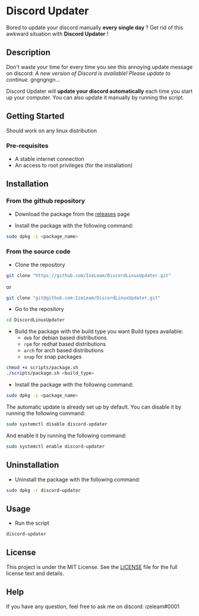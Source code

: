 # Discord Updater
Bored to update your discord manually **every single day** ? Get rid of this awkward situation with **Discord Updater** !

## Description
Don't waste your time for every time you see this annoying update message on discord: *A new version of Discord is available! Please update to continue.* gngngngn...

Discord Updater will **update your discord automatically** each time you start up your computer. You can also update it manually by running the script.

## Getting Started
Should work on any linux distribution

### Pre-requisites
* A stable internet connection
* An access to root privileges (for the installation)

## Installation
### From the github repository
* Download the package from the [releases](https://github.com/IzeLeam/DiscordLinuxUpdater/releases) page

* Install the package with the following command:
```bash
sudo dpkg -i <package_name>
```

### From the source code
* Clone the repository
```bash
git clone "https://github.com/IzeLeam/DiscordLinuxUpdater.git"
```

or
```bash
git clone "git@github.com:IzeLeam/DiscordLinuxUpdater.git"
```

* Go to the repository
```bash
cd DiscordLinuxUpdater
```

* Build the package with the build type you want
    Build types available:
    * `deb` for debian based distributions
    * `rpm` for redhat based distributions
    * `arch` for arch based distributions
    * `snap` for snap packages

```bash
chmod +x scripts/package.sh
./scripts/package.sh <build_type>
```

* Install the package with the following command:
```bash
sudo dpkg -i <package_name>
```

The automatic update is already set up by default. You can disable it by running the following command:
```bash
sudo systemctl disable discord-updater
```

And enable it by running the following command:

```bash
sudo systemctl enable discord-updater
```

## Uninstallation
* Uninstall the package with the following command:

```bash
sudo dpkg -r discord-updater
```

## Usage
* Run the script
```bash
discord-updater
```

## License
This project is under the MIT License. See the [LICENSE](LICENSE) file for the full license text and details.

## Help
If you have any question, feel free to ask me on discord: izeleam#0001